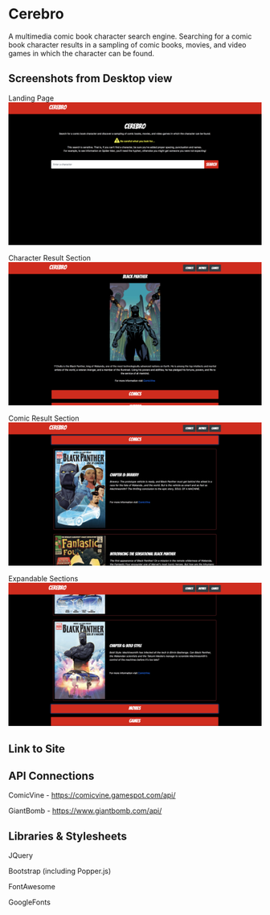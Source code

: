# Cerebro
A multimedia comic book character search engine.  Searching for a comic book character results in a sampling of comic books, movies, and video games in which the character can be found.

## Screenshots from Desktop view
Landing Page
![Screenshot of Landing Page](https://github.com/SKMCanedy/api-capstone/blob/master/SS-LandingPage.png "Cerebro Landing Page")

Character Result Section
![Screenshot of Character Result Section](https://github.com/SKMCanedy/api-capstone/blob/master/SS-Char-Results.png "Character Result Section")

Comic Result Section
![Screenshot of Comic Result Section](https://github.com/SKMCanedy/api-capstone/blob/master/SS-Comic-Results.png "Comic Result Section")

Expandable Sections
![Screenshot of Expandable Sections](https://github.com/SKMCanedy/api-capstone/blob/master/SS-Collapsed.png "Expandable Sections")

## Link to Site

## API Connections
ComicVine - https://comicvine.gamespot.com/api/

GiantBomb - https://www.giantbomb.com/api/

## Libraries & Stylesheets
JQuery

Bootstrap (including Popper.js)

FontAwesome

GoogleFonts
